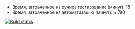 * Время, затраченное на ручное тестирование (минут): 15
* Время, затраченное на автоматизацию (минут): ≈ 780


[![Build status](https://ci.appveyor.com/api/projects/status/3v4ls1elgb7k7dm8?svg=true)](https://ci.appveyor.com/project/Kitsune785/dz-2-3-2-patterns)